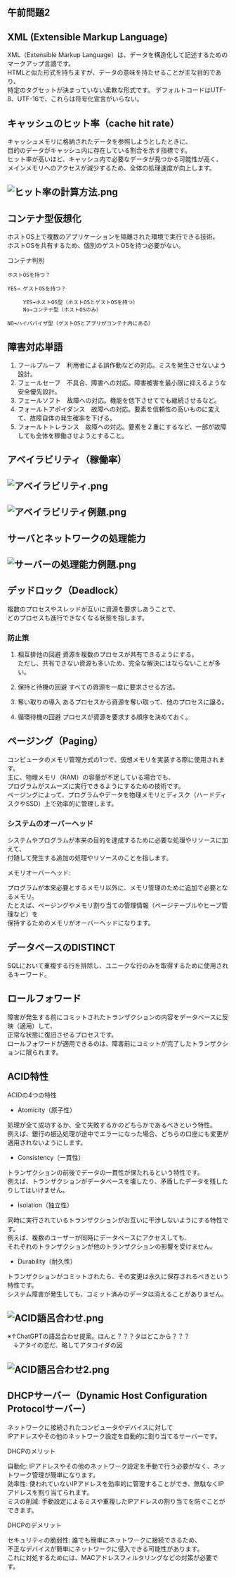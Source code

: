 ## 午前問題2

## XML (Extensible Markup Language)

XML（Extensible Markup Language）は、データを構造化して記述するためのマークアップ言語です。  
HTMLと似た形式を持ちますが、データの意味を持たせることが主な目的であり、  
特定のタグセットが決まっていない柔軟な形式です。
デフォルトコードはUTF-8、UTF-16で、これらは符号化宣言がいらない。

## キャッシュのヒット率（cache hit rate）

キャッシュメモリに格納されたデータを参照しようとしたときに、  
目的のデータがキャッシュ内に存在している割合を示す指標です。  
ヒット率が高いほど、キャッシュ内で必要なデータが見つかる可能性が高く、  
メインメモリへのアクセスが減少するため、全体の処理速度が向上します。

## ![ヒット率の計算方法.png](/応用情報/R4秋/ヒット率の計算方法.png "ヒット率の計算方法.png")

## コンテナ型仮想化

ホストOS上で複数のアプリケーションを隔離された環境で実行できる技術。  
ホストOSを共有するため、個別のゲストOSを持つ必要がない。

コンテナ判別

    ホストOSを持つ？

    YES→ ゲストOSを持つ？

         YES→ホストOS型（ホストOSとゲストOSを持つ）
         No→コンテナ型（ホストOSのみ）

    NO→ハイパバイザ型（ゲストOSとアプリがコンテナ内にある）

## 障害対応単語

1. フールプルーフ　利用者による誤作動などの対応。ミスを発生させないよう設計。
2. フェールセーフ　不具合、障害への対応。障害被害を最小限に抑えるような安全優先設計。
3. フェールソフト　故障への対応。機能を低下させてでも継続させるなど。
4. フォールトアボイダンス　故障への対応。要素を信頼性の高いものに変えて、故障自体の発生確率を下げる。
5. フォールトトレランス　故障への対応。要素を２重にするなど、一部が故障しても全体を稼働させようとすること。

## アベイラビリティ（稼働率）

## ![アベイラビリティ.png](/応用情報/R4秋/アベイラビリティ.png "アベイラビリティ.png")

## ![アベイラビリティ例題.png](/応用情報/R4秋/アベイラビリティ例題.png "アベイラビリティ例題.png")

## サーバとネットワークの処理能力

## ![サーバーの処理能力例題.png](/応用情報/R4秋/サーバーの処理能力例題.png "サーバーの処理能力例題.png")

## デッドロック（Deadlock）

複数のプロセスやスレッドが互いに資源を要求しあうことで、  
どのプロセスも進行できなくなる状態を指します。

### 防止策

1. 相互排他の回避
   資源を複数のプロセスが共有できるようにする。  
   ただし、共有できない資源も多いため、完全な解決にはならないことが多い。

2. 保持と待機の回避
   すべての資源を一度に要求させる方法。

3. 奪い取りの導入
   あるプロセスから資源を奪い取って、他のプロセスに譲る。

4. 循環待機の回避
   プロセスが資源を要求する順序を決めておく。

## ページング（Paging）

コンピュータのメモリ管理方式の1つで、仮想メモリを実装する際に使用されます。  
主に、物理メモリ（RAM）の容量が不足している場合でも、  
プログラムがスムーズに実行できるようにするための技術です。  
ページングによって、プログラムやデータを物理メモリとディスク（ハードディスクやSSD）上で効率的に管理します。

### システムのオーバーヘッド

システムやプログラムが本来の目的を達成するために必要な処理やリソースに加えて、  
付随して発生する追加の処理やリソースのことを指します。

メモリオーバーヘッド:

プログラムが本来必要とするメモリ以外に、メモリ管理のために追加で必要となるメモリ。  
たとえば、ページングやメモリ割り当ての管理情報（ページテーブルやヒープ管理など）を  
保持するためのメモリがオーバーヘッドになります。

## データベースのDISTINCT

SQLにおいて重複する行を排除し、ユニークな行のみを取得するために使用されるキーワード。

## ロールフォワード

障害が発生する前にコミットされたトランザクションの内容をデータベースに反映（適用）して、  
正常な状態に復旧させるプロセスです。  
ロールフォワードが適用できるのは、障害前にコミットが完了したトランザクションに限られます。

## ACID特性

ACIDの4つの特性

- Atomicity（原子性）

処理が全て成功するか、全て失敗するかのどちらかであるべきという特性。  
例えば、銀行の振込処理が途中でエラーになった場合、どちらの口座にも変更が適用されないようにします。

- Consistency（一貫性）

トランザクションの前後でデータの一貫性が保たれるという特性です。  
例えば、トランザクションがデータベースを壊したり、矛盾したデータを残したりしてはいけません。

- Isolation（独立性）

同時に実行されているトランザクションがお互いに干渉しないようにする特性です。  
例えば、複数のユーザーが同時にデータベースにアクセスしても、  
それぞれのトランザクションが他のトランザクションの影響を受けません。

- Durability（耐久性）

トランザクションがコミットされたら、その変更は永久に保存されるべきという特性です。  
システム障害が発生しても、コミット済みのデータは消えることがありません。

## ![ACID語呂合わせ.png](/応用情報/R4秋/ACID語呂合わせ.png "ACID語呂合わせ.png")

※↑ChatGPTの語呂合わせ提案。ほんと？？？タはどこから？？？  
　↓アタイの恋だ、略してアタコイダの図

## ![ACID語呂合わせ2.png](/応用情報/R4秋/ACID語呂合わせ2.png "ACID語呂合わせ2.png")

## DHCPサーバー（Dynamic Host Configuration Protocolサーバー）

ネットワークに接続されたコンピュータやデバイスに対して  
IPアドレスやその他のネットワーク設定を自動的に割り当てるサーバーです。

DHCPのメリット

自動化: IPアドレスやその他のネットワーク設定を手動で行う必要がなく、ネットワーク管理が簡単になります。  
効率性: 使われていないIPアドレスを効率的に管理することができ、無駄なくIPアドレスを割り当てられます。  
ミスの削減: 手動設定によるミスや重複したIPアドレスの割り当てを防ぐことができます。

DHCPのデメリット

セキュリティの脆弱性: 誰でも簡単にネットワークに接続できるため、  
不正なデバイスが簡単にネットワークに侵入できる可能性があります。  
これに対処するためには、MACアドレスフィルタリングなどの対策が必要です。
